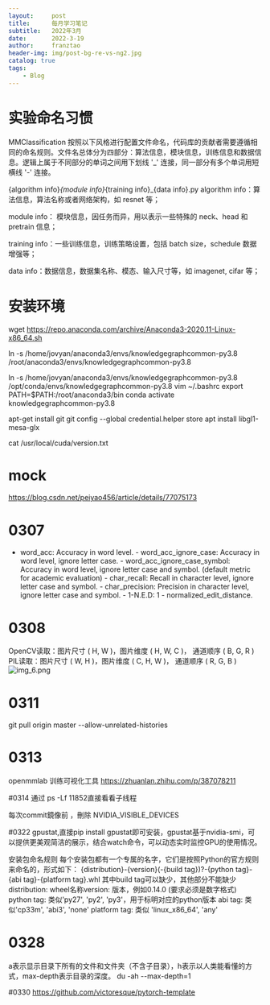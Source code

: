 ```yaml
---
layout:     post
title:      每月学习笔记
subtitle:   2022年3月
date:       2022-3-19
author:     franztao
header-img: img/post-bg-re-vs-ng2.jpg
catalog: true
tags:
    - Blog
---
```


# 实验命名习惯
MMClassification 按照以下风格进行配置文件命名，代码库的贡献者需要遵循相同的命名规则。文件名总体分为四部分：算法信息，模块信息，训练信息和数据信息。逻辑上属于不同部分的单词之间用下划线 '_' 连接，同一部分有多个单词用短横线 '-' 连接。

{algorithm info}_{module info}_{training info}_{data info}.py
algorithm info：算法信息，算法名称或者网络架构，如 resnet 等；

module info： 模块信息，因任务而异，用以表示一些特殊的 neck、head 和 pretrain 信息；

training info：一些训练信息，训练策略设置，包括 batch size，schedule 数据增强等；

data info：数据信息，数据集名称、模态、输入尺寸等，如 imagenet, cifar 等；


# 安装环境
wget https://repo.anaconda.com/archive/Anaconda3-2020.11-Linux-x86_64.sh


ln -s   /home/jovyan/anaconda3/envs/knowledgegraphcommon-py3.8 /root/anaconda3/envs/knowledgegraphcommon-py3.8

ln -s   /home/jovyan/anaconda3/envs/knowledgegraphcommon-py3.8  /opt/conda/envs/knowledgegraphcommon-py3.8
vim ~/.bashrc
export PATH=$PATH:/root/anaconda3/bin
conda activate knowledgegraphcommon-py3.8

apt-get install git
git config --global credential.helper store
apt install libgl1-mesa-glx

cat  /usr/local/cuda/version.txt



# mock 
https://blog.csdn.net/peiyao456/article/details/77075173

# 0307
- word_acc: Accuracy in word level.
            - word_acc_ignore_case: Accuracy in word level, ignore letter case.
            - word_acc_ignore_case_symbol: Accuracy in word level, ignore
                letter case and symbol. (default metric for
                academic evaluation)
            - char_recall: Recall in character level, ignore
                letter case and symbol.
            - char_precision: Precision in character level, ignore
                letter case and symbol.
            - 1-N.E.D: 1 - normalized_edit_distance.

# 0308
OpenCV读取：图片尺寸 ( H, W )，图片维度 ( H, W, C )， 通道顺序 ( B, G, R )
PIL读取：图片尺寸 ( W, H )，图片维度 ( C, H, W )， 通道顺序 ( R, G, B )
![img_6.png](2022-03-31-monthly_note_202203.md/img_6.png)

# 0311
git pull origin master --allow-unrelated-histories


# 0313
openmmlab  训练可视化工具
https://zhuanlan.zhihu.com/p/387078211

#0314
通过 ps  -Lf 11852直接看看子线程

每次commit鏡像前 ，刪除  NVIDIA_VISIBLE_DEVICES


#0322
gpustat,直接pip install gpustat即可安装，gpustat基于nvidia-smi，可以提供更美观简洁的展示，结合watch命令，可以动态实时监控GPU的使用情况。

安装包命名规则
每个安装包都有一个专属的名字，它们是按照Python的官方规则 来命名的，形式如下：
{distribution}-{version}(-{build tag})?-{python tag}-{abi tag}-{platform tag}.whl
其中build tag可以缺少，其他部分不能缺少
distribution: wheel名称version: 版本，例如0.14.0 (要求必须是数字格式)
python tag: 类似'py27', 'py2', 'py3'，用于标明对应的python版本
abi tag: 类似'cp33m', 'abi3', 'none'
platform tag: 类似 'linux_x86_64', 'any'


# 0328
a表示显示目录下所有的文件和文件夹（不含子目录），h表示以人类能看懂的方式，max-depth表示目录的深度。
du -ah --max-depth=1

#0330
https://github.com/victoresque/pytorch-template